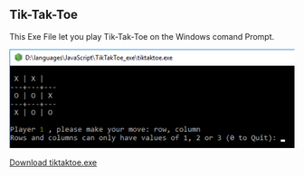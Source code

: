 ## Tik-Tak-Toe

This Exe File let you play Tik-Tak-Toe on the Windows comand Prompt.

![My Image](Tik_Tak_Toe_1.png)

[Download tiktaktoe.exe](https://github.com/augi07/TikTakToe/tiktaktoe.exe)


